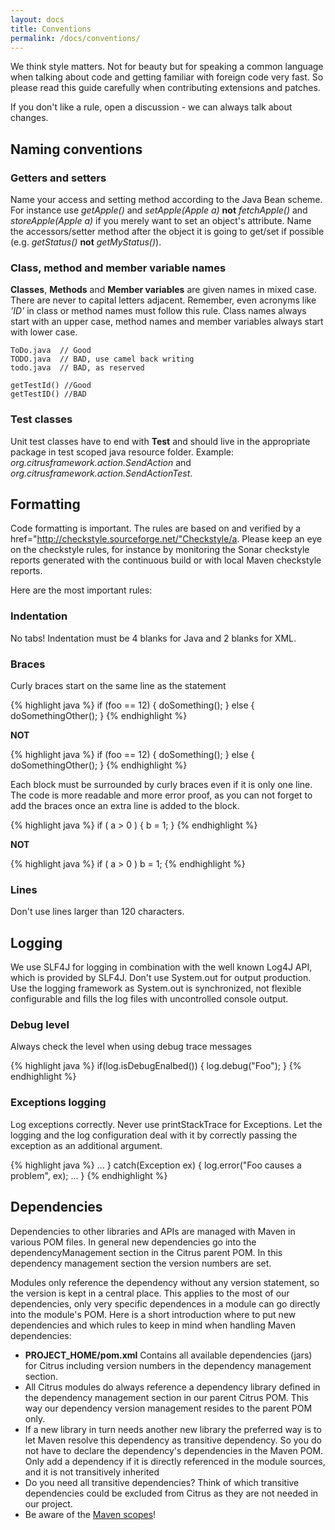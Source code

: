 ```yaml
---
layout: docs
title: Conventions
permalink: /docs/conventions/
---
```


We think style matters. Not for beauty but for speaking a common language when talking about code and getting familiar 
with foreign code very fast. So please read this guide carefully when contributing extensions and patches.

If you don't like a rule, open a discussion - we can always talk about changes.

## Naming conventions

### Getters and setters

Name your access and setting method according to the Java Bean scheme. For instance use *getApple()* and *setApple(Apple a)* 
**not** *fetchApple()* and *storeApple(Apple a)* if you merely want to set an object's attribute. Name the accessors/setter method 
after the object it is going to get/set if possible (e.g. *getStatus()* **not** *getMyStatus()*).

### Class, method and member variable names

**Classes**, **Methods** and **Member variables** are given names in mixed case. There are never to capital letters adjacent. 
Remember, even acronyms like *'ID'* in class or method names must follow this rule. Class names always start with an upper 
case, method names and member variables always start with lower case.

    ToDo.java  // Good
    TODO.java  // BAD, use camel back writing
    todo.java  // BAD, as reserved
 
    getTestId() //Good
    getTestID() //BAD

### Test classes

Unit test classes have to end with **Test** and should live in the appropriate package in test scoped java resource folder. 
Example: *org.citrusframework.action.SendAction* and *org.citrusframework.action.SendActionTest*.

## Formatting

Code formatting is important. The rules are based on and verified by a href="http://checkstyle.sourceforge.net/"Checkstyle/a. 
Please keep an eye on the checkstyle rules, for instance by monitoring the Sonar checkstyle reports generated with the 
continuous build or with local Maven checkstyle reports.

Here are the most important rules:

### Indentation

No tabs! Indentation must be 4 blanks for Java and 2 blanks for XML.

### Braces

Curly braces start on the same line as the statement

{% highlight java %}
if (foo == 12) {
    doSomething();
} else {
    doSomethingOther();
}
{% endhighlight %}
 
**NOT**
 
{% highlight java %}
if (foo == 12)
{
    doSomething();
}
else
{
    doSomethingOther();
}
{% endhighlight %}

Each block must be surrounded by curly braces even if it is only one line. The code is more readable and more error proof, 
as you can not forget to add the braces once an extra line is added to the block.

{% highlight java %}
if ( a &gt; 0 ) {
    b = 1;
}
{% endhighlight %}
 
**NOT**
 
{% highlight java %}
if ( a &gt; 0 )
    b = 1;
{% endhighlight %}

### Lines

Don't use lines larger than 120 characters.

## Logging

We use SLF4J for logging in combination with the well known Log4J API, which is provided by SLF4J. Don't use System.out 
for output production. Use the logging framework as System.out is synchronized, not flexible configurable and fills the 
log files with uncontrolled console output.

### Debug level

Always check the level when using debug trace messages

{% highlight java %}
if(log.isDebugEnalbed()) {
   log.debug("Foo");
}
{% endhighlight %}

### Exceptions logging

Log exceptions correctly. Never use printStackTrace for Exceptions. Let the logging and the log configuration deal with 
it by correctly passing the exception as an additional argument.

{% highlight java %}
...
} catch(Exception ex) {
   log.error("Foo causes a problem", ex);
   ...
}
{% endhighlight %}

## Dependencies

Dependencies to other libraries and APIs are managed with Maven in various POM files. In general new dependencies go into 
the dependencyManagement section in the Citrus parent POM. In this dependency management section the version numbers are set.

Modules only reference the dependency without any version statement, so the version is kept in a central place. This 
applies to the most of our dependencies, only very specific dependences in a module can go directly into the module's POM. 
Here is a short introduction where to put new dependencies and which rules to keep in mind when handling Maven dependencies:

- **PROJECT_HOME/pom.xml**
  Contains all available dependencies (jars) for Citrus including version numbers in the dependency management section.
- All Citrus modules do always reference a dependency library defined in the dependency management section in our parent 
  Citrus POM. This way our dependency version management resides to the parent POM only.
- If a new library in turn needs another new library the preferred way is to let Maven resolve this dependency as 
  transitive dependency. So you do not have to declare the dependency's dependencies in the Maven POM. Only add a dependency if
  it is directly referenced in the module sources, and it is not transitively inherited
- Do you need all transitive dependencies? Think of which transitive dependencies could be excluded from Citrus as they 
  are not needed in our project.
- Be aware of the [Maven scopes](http://maven.apache.org/guides/introduction/introduction-to-dependency-mechanism.html#Dependency_Scope)!
